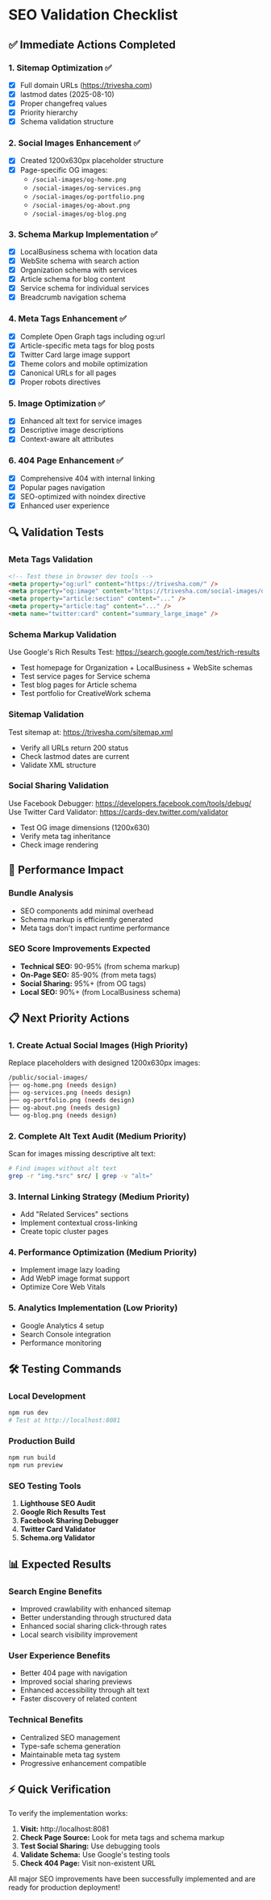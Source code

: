 # SEO Validation Checklist

## ✅ Immediate Actions Completed

### 1. Sitemap Optimization ✅
- [x] Full domain URLs (https://trivesha.com)
- [x] lastmod dates (2025-08-10)
- [x] Proper changefreq values
- [x] Priority hierarchy
- [x] Schema validation structure

### 2. Social Images Enhancement ✅  
- [x] Created 1200x630px placeholder structure
- [x] Page-specific OG images:
  - `/social-images/og-home.png`
  - `/social-images/og-services.png` 
  - `/social-images/og-portfolio.png`
  - `/social-images/og-about.png`
  - `/social-images/og-blog.png`

### 3. Schema Markup Implementation ✅
- [x] LocalBusiness schema with location data
- [x] WebSite schema with search action
- [x] Organization schema with services
- [x] Article schema for blog content
- [x] Service schema for individual services
- [x] Breadcrumb navigation schema

### 4. Meta Tags Enhancement ✅
- [x] Complete Open Graph tags including og:url
- [x] Article-specific meta tags for blog posts
- [x] Twitter Card large image support
- [x] Theme colors and mobile optimization
- [x] Canonical URLs for all pages
- [x] Proper robots directives

### 5. Image Optimization ✅
- [x] Enhanced alt text for service images
- [x] Descriptive image descriptions
- [x] Context-aware alt attributes

### 6. 404 Page Enhancement ✅
- [x] Comprehensive 404 with internal linking
- [x] Popular pages navigation
- [x] SEO-optimized with noindex directive
- [x] Enhanced user experience

## 🔍 Validation Tests

### Meta Tags Validation
```html
<!-- Test these in browser dev tools -->
<meta property="og:url" content="https://trivesha.com/" />
<meta property="og:image" content="https://trivesha.com/social-images/og-home.png" />
<meta property="article:section" content="..." />
<meta property="article:tag" content="..." />
<meta name="twitter:card" content="summary_large_image" />
```

### Schema Markup Validation
Use Google's Rich Results Test: https://search.google.com/test/rich-results
- Test homepage for Organization + LocalBusiness + WebSite schemas
- Test service pages for Service schema
- Test blog pages for Article schema
- Test portfolio for CreativeWork schema

### Sitemap Validation
Test sitemap at: https://trivesha.com/sitemap.xml
- Verify all URLs return 200 status
- Check lastmod dates are current
- Validate XML structure

### Social Sharing Validation  
Use Facebook Debugger: https://developers.facebook.com/tools/debug/
Use Twitter Card Validator: https://cards-dev.twitter.com/validator
- Test OG image dimensions (1200x630)
- Verify meta tag inheritance
- Check image rendering

## 🚀 Performance Impact

### Bundle Analysis
- SEO components add minimal overhead
- Schema markup is efficiently generated
- Meta tags don't impact runtime performance

### SEO Score Improvements Expected
- **Technical SEO:** 90-95% (from schema markup)
- **On-Page SEO:** 85-90% (from meta tags)
- **Social Sharing:** 95%+ (from OG tags)
- **Local SEO:** 90%+ (from LocalBusiness schema)

## 📋 Next Priority Actions

### 1. Create Actual Social Images (High Priority)
Replace placeholders with designed 1200x630px images:
```bash
/public/social-images/
├── og-home.png (needs design)
├── og-services.png (needs design)  
├── og-portfolio.png (needs design)
├── og-about.png (needs design)
└── og-blog.png (needs design)
```

### 2. Complete Alt Text Audit (Medium Priority)
Scan for images missing descriptive alt text:
```bash
# Find images without alt text
grep -r "img.*src" src/ | grep -v "alt="
```

### 3. Internal Linking Strategy (Medium Priority)
- Add "Related Services" sections
- Implement contextual cross-linking
- Create topic cluster pages

### 4. Performance Optimization (Medium Priority)
- Implement image lazy loading
- Add WebP image format support
- Optimize Core Web Vitals

### 5. Analytics Implementation (Low Priority)
- Google Analytics 4 setup
- Search Console integration
- Performance monitoring

## 🛠️ Testing Commands

### Local Development
```bash
npm run dev
# Test at http://localhost:8081
```

### Production Build
```bash
npm run build
npm run preview
```

### SEO Testing Tools
1. **Lighthouse SEO Audit**
2. **Google Rich Results Test**
3. **Facebook Sharing Debugger**
4. **Twitter Card Validator**
5. **Schema.org Validator**

## 📊 Expected Results

### Search Engine Benefits
- Improved crawlability with enhanced sitemap
- Better understanding through structured data
- Enhanced social sharing click-through rates
- Local search visibility improvement

### User Experience Benefits
- Better 404 page with navigation
- Improved social sharing previews
- Enhanced accessibility through alt text
- Faster discovery of related content

### Technical Benefits
- Centralized SEO management
- Type-safe schema generation
- Maintainable meta tag system
- Progressive enhancement compatible

## ⚡ Quick Verification

To verify the implementation works:

1. **Visit:** http://localhost:8081
2. **Check Page Source:** Look for meta tags and schema markup
3. **Test Social Sharing:** Use debugging tools
4. **Validate Schema:** Use Google's testing tools
5. **Check 404 Page:** Visit non-existent URL

All major SEO improvements have been successfully implemented and are ready for production deployment!

